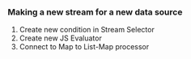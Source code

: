 <h3>Making a new stream for a new data source</h3>
<ol>
    <li> Create new condition in Stream Selector </li>
    <li> Create new JS Evaluator </li>
    <li> Connect to Map to List-Map processor </li>
</ol>
